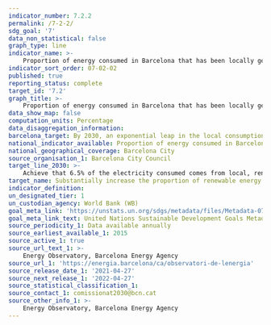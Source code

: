 ```yaml
---
indicator_number: 7.2.2
permalink: /7-2-2/
sdg_goal: '7'
data_non_statistical: false
graph_type: line
indicator_name: >-
    Proportion of energy consumed in Barcelona that has been locally generated using renewable resources 
indicator_sort_order: 07-02-02
published: true
reporting_status: complete
target_id: '7.2'
graph_title: >-
    Proportion of energy consumed in Barcelona that has been locally generated using renewable resources 
data_show_map: false
computation_units: Percentage
data_disaggregation_information:
barcelona_target: By 2030, an exponential leap in the local consumption and production of renewable energy
national_indicator_available: Proportion of energy consumed in Barcelona that has been locally generated using renewable resources 
national_geographical_coverage: Barcelona City
source_organisation_1: Barcelona City Council
target_line_2030: >-
    Achieve that 6.5% of the electricity consumed comes from local, renewable production
target_name: Substantially increase the proportion of renewable energy in the overall mix of energy sources
indicator_definition:
un_designated_tier: 1
un_custodian_agency: World Bank (WB)
goal_meta_link: 'https://unstats.un.org/sdgs/metadata/files/Metadata-07-02-01.pdf'
goal_meta_link_text: United Nations Sustainable Development Goals Metadata (pdf 894kB)
source_periodicity_1: Data available annually
source_earliest_available_1: 2015
source_active_1: true
source_url_text_1: >-
    Energy Observatory, Barcelona Energy Agency  
source_url_1: 'https://energia.barcelona/ca/observatori-de-lenergia'
source_release_date_1: '2021-04-27'
source_next_release_1: '2022-04-27'
source_statistical_classification_1: 
source_contact_1: comissionat2030@bcn.cat
source_other_info_1: >-
    Energy Observatory, Barcelona Energy Agency
---
```

